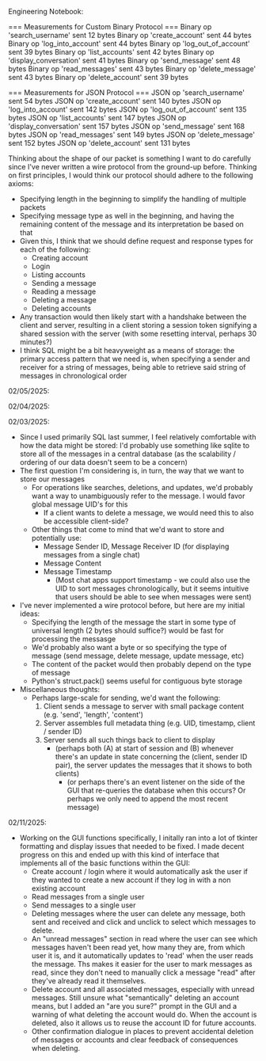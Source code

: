 

Engineering Notebook:

=== Measurements for Custom Binary Protocol ===
Binary op 'search_username' sent 12 bytes
Binary op 'create_account' sent 44 bytes
Binary op 'log_into_account' sent 44 bytes
Binary op 'log_out_of_account' sent 39 bytes
Binary op 'list_accounts' sent 42 bytes
Binary op 'display_conversation' sent 41 bytes
Binary op 'send_message' sent 48 bytes
Binary op 'read_messages' sent 43 bytes
Binary op 'delete_message' sent 43 bytes
Binary op 'delete_account' sent 39 bytes

=== Measurements for JSON Protocol ===
JSON op 'search_username' sent 54 bytes
JSON op 'create_account' sent 140 bytes
JSON op 'log_into_account' sent 142 bytes
JSON op 'log_out_of_account' sent 135 bytes
JSON op 'list_accounts' sent 147 bytes
JSON op 'display_conversation' sent 157 bytes
JSON op 'send_message' sent 168 bytes
JSON op 'read_messages' sent 149 bytes
JSON op 'delete_message' sent 152 bytes
JSON op 'delete_account' sent 131 bytes





Thinking about the shape of our packet is something I want to do carefully since I've never written a wire protocol from the ground-up before. Thinking on first principles, I would think our protocol should adhere to the following axioms:
- Specifying length in the beginning to simplify the handling of multiple packets
- Specifying message type as well in the beginning, and having the remaining content of the message and its interpretation be based on that
- Given this, I think that we should define request and response types for each of the following:
  - Creating account
  - Login
  - Listing accounts
  - Sending a message
  - Reading a message
  - Deleting a message
  - Deleting accounts
- Any transaction would then likely start with a handshake between the client and server, resulting in a client storing a session token signifying a shared session with the server (with some resetting interval, perhaps 30 minutes?)
- I think SQL might be a bit heavyweight as a means of storage: the primary access pattern that we need is, when specifying a sender and receiver for a string of messages, being able to retrieve said string of messages in chronological order



02/05/2025: 

02/04/2025:


02/03/2025:
- Since I used primarily SQL last summer, I feel relatively comfortable with how the data might be stored: I'd probably use something like sqlite to store all of the messages in a central database (as the scalability / ordering of our data doesn't seem to be a concern)
- The first question I'm considering is, in turn, the way that we want to store our messages
  - For operations like searches, deletions, and updates, we'd probably want a way to unambiguously refer to the message. I would favor global message UID's for this
    - If a client wants to delete a message, we would need this to also be accessible client-side?
  - Other things that come to mind that we'd want to store and potentially use:
    - Message Sender ID, Message Receiver ID (for displaying messages from a single chat)
    - Message Content
    - Message Timestamp
      - (Most chat apps support timestamp - we could also use the UID to sort messages chronologically, but it seems intuitive that users should be able to see when messages were sent)
- I've never implemented a wire protocol before, but here are my initial ideas:
  - Specifying the length of the message the start in some type of universal length (2 bytes should suffice?) would be fast for processing the messasge
  - We'd probably also want a byte or so specifying the type of message (send message, delete message, update message, etc)
  - The content of the packet would then probably depend on the type of message  
  - Python's struct.pack() seems useful for contiguous byte storage
- Miscellaneous thoughts:
  - Perhaps large-scale for sending, we'd want the following:
    1. Client sends a message to server with small package content (e.g. 'send', 'length', 'content')
    2. Server assembles full metadata thing (e.g. UID, timestamp, client / sender ID)
    3. Server sends all such things back to client to display
       * (perhaps both (A) at start of session and (B) whenever there's an update in state concerning the (client, sender ID pair), the server updates the messages that it shows to both clients)
       	 * (or perhaps there's an event listener on the side of the GUI that re-queries the database when this occurs? Or perhaps we only need to append the most recent message)

02/11/2025:
- Working on the GUI functions specifically, I initally ran into a lot of tkinter formatting and display issues that needed to be fixed. I made decent progress on this and ended up with this kind of interface that implements all of the basic functions within the GUI:
  - Create account / login where it would automatically ask the user if they wanted to create a new account if they log in with a non existing account
  - Read messages from a single user
  - Send messages to a single user
  - Deleting messages where the user can delete any message, both sent and received and click and unclick to select which messages to delete.
  - An "unread messages" section in read where the user can see which messages haven't been read yet, how many they are, from which user it is, and it automatically updates to 'read' when the user reads the message. Ths makes it easier for the user to mark messages as read, since they don't need to manually click a message "read" after they've already read it themselves.
  - Delete account and all associated messages, especially with unread messages. Still unsure what "semantically" deleting an account means, but I added an "are you sure?" prompt in the GUI and a warning of what deleting the account would do. When the account is deleted, also it allows us to reuse the account ID for future accounts.
  - Other confirmation dialogue in places to prevent accidental deletion of messages or accounts and clear feedback of consequences when deleting.
